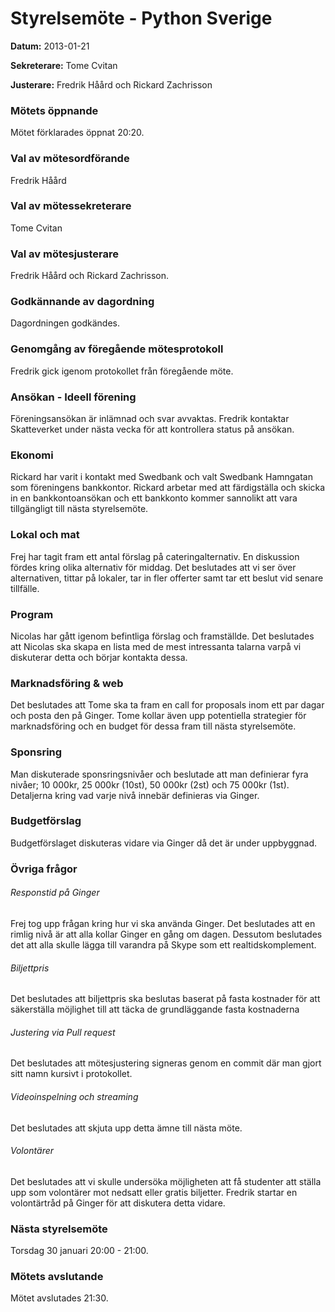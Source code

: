 # Styrelsemöte - Python Sverige

**Datum:** 2013-01-21

**Sekreterare:** Tome Cvitan 

**Justerare:** Fredrik Håård och Rickard Zachrisson
   
### Mötets öppnande

Mötet förklarades öppnat 20:20.

### Val av mötesordförande

Fredrik Håård

### Val av mötessekreterare

Tome Cvitan

### Val av mötesjusterare

Fredrik Håård och Rickard Zachrisson.

### Godkännande av dagordning

Dagordningen godkändes.

### Genomgång av föregående mötesprotokoll

Fredrik gick igenom protokollet från föregående möte.

### Ansökan - Ideell förening

Föreningsansökan är inlämnad och svar avvaktas. Fredrik kontaktar Skatteverket under nästa vecka för att kontrollera status på ansökan.

### Ekonomi

Rickard har varit i kontakt med Swedbank och valt Swedbank Hamngatan som föreningens bankkontor. Rickard arbetar med att färdigställa och skicka in en bankkontoansökan och ett bankkonto kommer sannolikt att vara tillgängligt till nästa styrelsemöte.

### Lokal och mat

Frej har tagit fram ett antal förslag på cateringalternativ. En diskussion fördes kring olika alternativ för middag. Det beslutades att vi ser över alternativen, tittar på lokaler, tar in fler offerter samt tar ett beslut vid senare tillfälle.

### Program

Nicolas har gått igenom befintliga förslag och framställde. Det beslutades att Nicolas ska skapa en lista med de mest intressanta talarna varpå vi diskuterar detta och börjar kontakta dessa. 

### Marknadsföring & web

Det beslutades att Tome ska ta fram en call for proposals inom ett par dagar och posta den på Ginger. Tome kollar även upp potentiella strategier för marknadsföring och en budget för dessa fram till nästa styrelsemöte.

### Sponsring

Man diskuterade sponsringsnivåer och beslutade att man definierar fyra nivåer; 10 000kr, 25 000kr (10st), 50 000kr (2st) och 75 000kr (1st). Detaljerna kring vad varje nivå innebär definieras via Ginger.

### Budgetförslag

Budgetförslaget diskuteras vidare via Ginger då det är under uppbyggnad.

### Övriga frågor

###### Responstid på Ginger
Frej tog upp frågan kring hur vi ska använda Ginger. Det beslutades att en rimlig nivå är att alla kollar Ginger en gång om dagen. Dessutom beslutades det att alla skulle lägga till varandra på Skype som ett realtidskomplement.

###### Biljettpris

Det beslutades att biljettpris ska beslutas baserat på fasta kostnader för att säkerställa möjlighet till att täcka de grundläggande fasta kostnaderna

###### Justering via Pull request

Det beslutades att mötesjustering signeras genom en commit där man gjort sitt namn kursivt i protokollet.

###### Videoinspelning och streaming

Det beslutades att skjuta upp detta ämne till nästa möte.

###### Volontärer

Det beslutades att vi skulle undersöka möjligheten att få studenter att ställa upp som volontärer mot nedsatt eller gratis biljetter. Fredrik startar en volontärtråd på Ginger för att diskutera detta vidare.

### Nästa styrelsemöte

Torsdag 30 januari 20:00 - 21:00.

### Mötets avslutande

Mötet avslutades 21:30.

